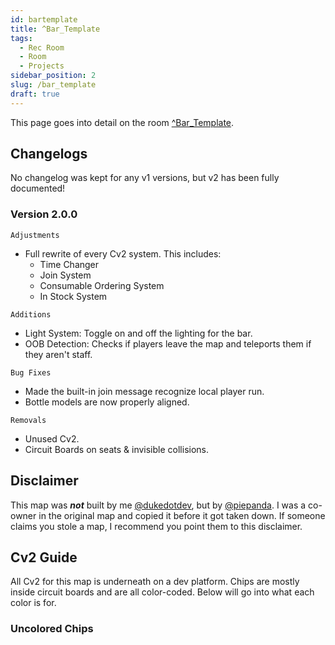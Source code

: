 ```yaml
---
id: bartemplate
title: ^Bar_Template
tags:
  - Rec Room
  - Room
  - Projects
sidebar_position: 2
slug: /bar_template
draft: true
---
```


This page goes into detail on the room [^Bar_Template](https://rec.net/room/Bar_Template).

## Changelogs

No changelog was kept for any v1 versions, but v2 has been fully documented!

### Version 2.0.0

`Adjustments`

- Full rewrite of every Cv2 system. This includes:
  - Time Changer
  - Join System
  - Consumable Ordering System
  - In Stock System

`Additions`

- Light System: Toggle on and off the lighting for the bar.
- OOB Detection: Checks if players leave the map and teleports them if they aren't staff.

`Bug Fixes`

- Made the built-in join message recognize local player run.
- Bottle models are now properly aligned.

`Removals`

- Unused Cv2.
- Circuit Boards on seats & invisible collisions.

## Disclaimer

This map was ***not*** built by me [@dukedotdev](https://rec.net/user/dukedotdev), but by [@piepanda](https://rec.net/user/piepanda). I was a co-owner in the original map and copied it before it got taken down. If someone claims you stole a map, I recommend you point them to this disclaimer.

## Cv2 Guide

All Cv2 for this map is underneath on a dev platform. Chips are mostly inside circuit boards and are all color-coded. Below will go into what each color is for.

### Uncolored Chips


